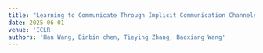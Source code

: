 ```yaml
---
title: "Learning to Communicate Through Implicit Communication Channels"
date: 2025-06-01
venue: 'ICLR'
authors: 'Han Wang, Binbin chen, Tieying Zhang, Baoxiang Wang'
---
```


